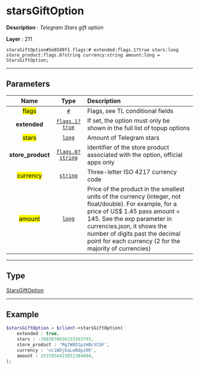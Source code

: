 # starsGiftOption

**Description** : *Telegram Stars gift option*

**Layer** : 211

```tl
starsGiftOption#5e0589f1 flags:# extended:flags.1?true stars:long store_product:flags.0?string currency:string amount:long = StarsGiftOption;
```

---

## Parameters

| Name | Type | Description |
| :---: | :---: | :--- |
| <mark>flags</mark> | [`#`](type/#) | Flags, see TL conditional fields |
| **extended** | [`flags.1?true`](type/true) | If set, the option must only be shown in the full list of topup options |
| <mark>stars</mark> | [`long`](type/long) | Amount of Telegram stars |
| **store_product** | [`flags.0?string`](type/string) | Identifier of the store product associated with the option, official apps only |
| <mark>currency</mark> | [`string`](type/string) | Three-letter ISO 4217 currency code |
| <mark>amount</mark> | [`long`](type/long) | Price of the product in the smallest units of the currency (integer, not float/double). For example, for a price of US$ 1.45 pass amount = 145. See the exp parameter in currencies.json, it shows the number of digits past the decimal point for each currency (2 for the majority of currencies) |

---

## Type

[StarsGiftOption](type/StarsGiftOption)

---

## Example

```php
$starsGiftOption = $client->starsGiftOption(
	extended : true,
	stars : -7683070636233163745,
	store_product : 'Mg7W0D1pzHBcVCUF',
	currency : 'nc1WDjkaLwNdpz0K',
	amount : 2537854423851384884,
);
```